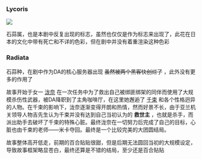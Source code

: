 ### Lycoris
![](https://cdn.jsdelivr.net/gh/SteinsHead/ImageBed/img/2022/background_01.jpg)

石蒜属，也是本剧中反复出现的标志，虽然也仅仅是作为标志来出现了，此花在日本的文化中带有死亡和不详的色彩，但在剧中并没有着重渲染这种色彩

### Radiata
石蒜种，在剧中作为DA的核心服务器出现 ~~虽然被两个黑客快创烂了~~ ，此外没有更多的作用了

故事开始于女一 [泷奈](SteinsHead/动漫杂谈/泷奈.md) 在一次任务中为了救出自己被绑匪绑架的同伴而使用了大规模杀伤性武器，被DA降职到了主角咖啡厅，在这里她邂逅了 [千束](SteinsHead/动漫杂谈/千束.md) 和各个性格迥异的人物。在千束的影响下，泷奈逐渐变得开朗和热情，然而好景不长，由于亚兰机关领导人物吉先生认为千束并没有达到自己当初认为的 **救世主** ，也就是杀手，而派出助手去破坏了千束的特殊心脏。最终泷奈在一切努力后完成了自己的目标，心脏也由千束的老师——米卡夺回。最终是一个比较完美的大团圆结局。

故事整体高开低走，前期的百合贴贴很甜，但是后期无法圆回当初的大规模设定，导致故事框架略显苍白，最终还算是不错的结局，至少还是百合贴贴